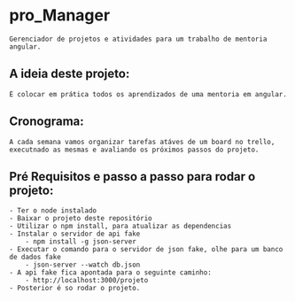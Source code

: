 # pro_Manager
    Gerenciador de projetos e atividades para um trabalho de mentoria angular.

## A ideia deste projeto:
    É colocar em prática todos os aprendizados de uma mentoria em angular.

## Cronograma:
    A cada semana vamos organizar tarefas atáves de um board no trello, executnado as mesmas e avaliando os próximos passos do projeto.

## Pré Requisitos e passo a passo para rodar o projeto:
    - Ter o node instalado
    - Baixar o projeto deste repositório
    - Utilizar o npm install, para atualizar as dependencias
    - Instalar o servidor de api fake
        - npm install -g json-server
    - Executar o comando para o servidor de json fake, olhe para um banco de dados fake
        - json-server --watch db.json
    - A api fake fica apontada para o seguinte caminho:
    	- http://localhost:3000/projeto
    - Posterior é so rodar o projeto.


